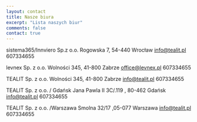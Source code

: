 ```yaml
---
layout: contact
title: Nasze biura
excerpt: "Lista naszych biur"
comments: false
contact: true
---
```

sistema365/Innviero Sp.z o.o.
Rogowska 7, 54-440 Wrocław
info@tealit.pl
607334655

levnex Sp. z o.o.
Wolności 345, 41-800 Zabrze
office@levnex.pl
607334655

TEALIT Sp. z o.o.
Wolności 345, 41-800 Zabrze
info@tealit.pl
607334655

TEALIT Sp. z o.o. / Gdańsk
Jana Pawla II 3C/.119  , 80-462 Gdańsk
info@tealit.pl
607334655

TEALIT Sp. z o.o. /Warszawa
Smolna 32/17 ,05-077 Warszawa
info@tealit.pl
607334655
